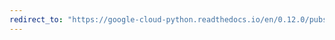 ```yaml
---
redirect_to: "https://google-cloud-python.readthedocs.io/en/0.12.0/pubsub-subscription.html"
---
```

